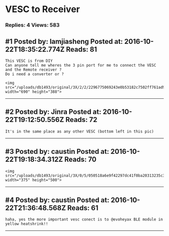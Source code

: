 # VESC to Receiver

### Replies: 4 Views: 583

## \#1 Posted by: lamjiasheng Posted at: 2016-10-22T18:35:22.774Z Reads: 81

```
This VESC is from DIY
Can anyone tell me wheres the 3 pin port for me to connect the VESC and the Remote receiver ?
Do i need a converter or ?

<img src="/uploads/db1493/original/3X/2/2/2296775069243e0b53182c7502ff761ad99d0c46.png" width="690" height="388">
```

---
## \#2 Posted by: Jinra Posted at: 2016-10-22T19:12:50.556Z Reads: 72

```
It's in the same place as any other VESC (bottom left in this pic)
```

---
## \#3 Posted by: caustin Posted at: 2016-10-22T19:18:34.312Z Reads: 70

```
<img src="/uploads/db1493/original/3X/0/5/050518a6e9f42297dc41f0ba20313235c33f8eb4.JPG" width="375" height="500">
```

---
## \#4 Posted by: caustin Posted at: 2016-10-22T21:36:48.568Z Reads: 61

```
haha, yes the more important vesc conect is to @evoheyax BLE module in yellow heatshrink!!
```

---
